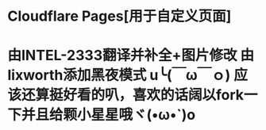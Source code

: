 Cloudflare Pages[用于自定义页面]
============================================================================
由INTEL-2333翻译并补全+图片修改
由lixworth添加黑夜模式
u╰(￣ω￣ｏ)
应该还算挺好看的叭，喜欢的话阔以fork一下并且给颗小星星哦ヾ(•ω•`)o
============================================================================
